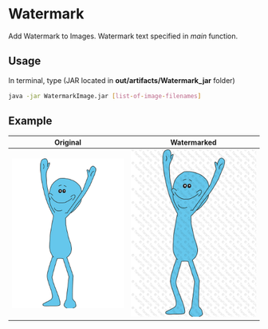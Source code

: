 # Watermark

Add Watermark to Images. Watermark text specified in *main* function.


## Usage

In terminal, type (JAR located in **out/artifacts/Watermark_jar** folder)


```sh
java -jar WatermarkImage.jar [list-of-image-filenames]
```

## Example
| Original | Watermarked |
|---------|-------|
|![alt text](https://raw.githubusercontent.com/pmpakos/Watermark/master/examples/mr_meeseeks.jpg?token=AWhJob6jK_08hHbZjePdpz7DAGBtsWLdks5aYkJvwA%3D%3D)|![alt_text](https://raw.githubusercontent.com/pmpakos/Watermark/master/examples/mr_meeseeks_teraFUN.jpg?token=AWhJoW6h7zZV1ZeqXgVHVVtsdGXaeNiuks5aYkJ-wA%3D%3D)|

